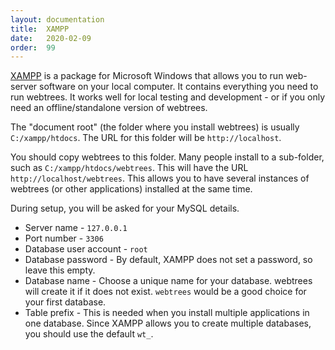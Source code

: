 ```yaml
---
layout: documentation
title:  XAMPP
date:   2020-02-09
order:  99
---
```


[XAMPP](XAMPP) is a package for Microsoft Windows that allows you
to run web-server software on your local computer.
It contains everything you need to run webtrees.
It works well for local testing and development - or if you only
need an offline/standalone version of webtrees.

The "document root" (the folder where you install webtrees) is usually
`C:/xampp/htdocs`.  The URL for this folder will be `http://localhost`.

You should copy webtrees to this folder.  Many people install to a
sub-folder, such as `C:/xampp/htdocs/webtrees`.
This will have the URL `http://localhost/webtrees`.
This allows you to have several instances of webtrees (or other
applications) installed at the same time.

During setup, you will be asked for your MySQL details.

* Server name - `127.0.0.1`
* Port number - `3306`
* Database user account - `root`
* Database password - By default, XAMPP does not set a password, so leave this empty.
* Database name - Choose a unique name for your database.
webtrees will create it if it does not exist.
`webtrees` would be a good choice for your first database.
* Table prefix - This is needed when you install multiple applications in one database.
Since XAMPP allows you to create multiple databases, you should use the default `wt_`.

[XAMPP]: https://www.apachefriends.org
